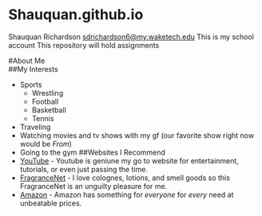 # Shauquan.github.io
Shauquan Richardson sdrichardson6@my.waketech.edu
This is my school account
This repository will hold assignments

#About Me  
##My Interests  
* Sports  
  * Wrestling
  * Football
  * Basketball
  * Tennis
* Traveling
* Watching movies and tv shows with my gf \(our favorite show right now would be _From_\)
* Going to the gym
##Websites I Recommend
* [YouTube](www.youtube.com) - Youtube is geniune my go to website for entertainment, tutorials, or even just passing the time.
* [FragranceNet](fragrancenet.com) - I love colognes, lotions, and smell goods so this FragranceNet is an unguilty pleasure for me.
* [Amazon](amazon.com) - Amazon has something for _everyone_ for _every_ need at unbeatable prices. 
